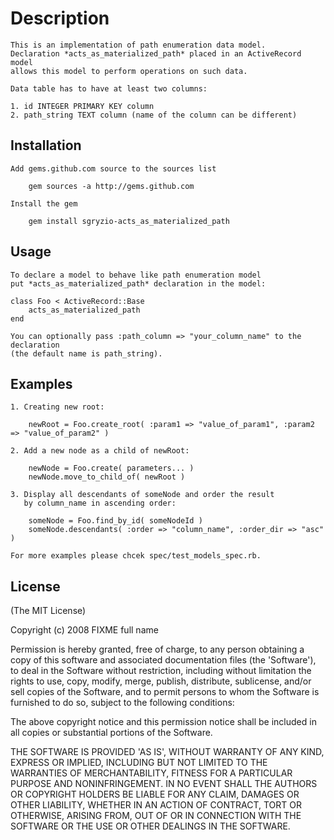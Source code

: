 # Description

    This is an implementation of path enumeration data model.
    Declaration *acts_as_materialized_path* placed in an ActiveRecord model
    allows this model to perform operations on such data.
    
    Data table has to have at least two columns:

    1. id INTEGER PRIMARY KEY column
    2. path_string TEXT column (name of the column can be different)

## Installation

    Add gems.github.com source to the sources list

        gem sources -a http://gems.github.com

    Install the gem

        gem install sgryzio-acts_as_materialized_path

## Usage

    To declare a model to behave like path enumeration model
    put *acts_as_materialized_path* declaration in the model:

    class Foo < ActiveRecord::Base
        acts_as_materialized_path
    end

    You can optionally pass :path_column => "your_column_name" to the declaration
    (the default name is path_string).

## Examples

    1. Creating new root:

        newRoot = Foo.create_root( :param1 => "value_of_param1", :param2 => "value_of_param2" )

    2. Add a new node as a child of newRoot:

        newNode = Foo.create( parameters... )
        newNode.move_to_child_of( newRoot )
        
    3. Display all descendants of someNode and order the result
       by column_name in ascending order:

        someNode = Foo.find_by_id( someNodeId )
        someNode.descendants( :order => "column_name", :order_dir => "asc" )

    For more examples please chcek spec/test_models_spec.rb.

## License

(The MIT License)

Copyright (c) 2008 FIXME full name

Permission is hereby granted, free of charge, to any person obtaining
a copy of this software and associated documentation files (the
'Software'), to deal in the Software without restriction, including
without limitation the rights to use, copy, modify, merge, publish,
distribute, sublicense, and/or sell copies of the Software, and to
permit persons to whom the Software is furnished to do so, subject to
the following conditions:

The above copyright notice and this permission notice shall be
included in all copies or substantial portions of the Software.

THE SOFTWARE IS PROVIDED 'AS IS', WITHOUT WARRANTY OF ANY KIND,
EXPRESS OR IMPLIED, INCLUDING BUT NOT LIMITED TO THE WARRANTIES OF
MERCHANTABILITY, FITNESS FOR A PARTICULAR PURPOSE AND NONINFRINGEMENT.
IN NO EVENT SHALL THE AUTHORS OR COPYRIGHT HOLDERS BE LIABLE FOR ANY
CLAIM, DAMAGES OR OTHER LIABILITY, WHETHER IN AN ACTION OF CONTRACT,
TORT OR OTHERWISE, ARISING FROM, OUT OF OR IN CONNECTION WITH THE
SOFTWARE OR THE USE OR OTHER DEALINGS IN THE SOFTWARE.
    

